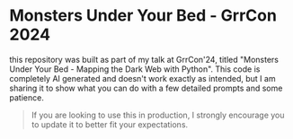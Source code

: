 # Monsters Under Your Bed - GrrCon 2024
this repository was built as part of my talk at GrrCon'24, titled "Monsters Under Your Bed - Mapping the Dark Web with Python". This code is completely AI generated and doesn't work exactly as intended, but I am sharing it to show what you can do with a few detailed prompts and some patience.
> If you are looking to use this in production, I strongly encourage you to update it to better fit your expectations.
